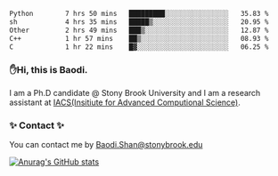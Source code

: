 <!--START_SECTION:waka-->

```txt
Python        7 hrs 50 mins   █████████░░░░░░░░░░░░░░░░   35.83 %
sh            4 hrs 35 mins   █████▒░░░░░░░░░░░░░░░░░░░   20.95 %
Other         2 hrs 49 mins   ███▒░░░░░░░░░░░░░░░░░░░░░   12.87 %
C++           1 hr 57 mins    ██▒░░░░░░░░░░░░░░░░░░░░░░   08.93 %
C             1 hr 22 mins    █▓░░░░░░░░░░░░░░░░░░░░░░░   06.25 %
```

<!--END_SECTION:waka-->

### ✋Hi, this is Baodi. 

I am a Ph.D candidate @ Stony Brook University and I am a research assistant at [IACS(Insitiute for Advanced Computional Science)](https://iacs.stonybrook.edu/).

### ✨ Contact ✨

You can contact me by [Baodi.Shan@stonybrook.edu](mailto:Baodi.Shan@stonybrook.edu)

[![Anurag's GitHub stats](https://github-readme-stats.vercel.app/api?username=lwshanbd&theme=jolly&show_icons=true&count_private=true&include_all_commits=true)](https://github.com/anuraghazra/github-readme-stats)



<!--
**lwshanbd/lwshanbd** is a ✨ _special_ ✨ repository because its `README.md` (this file) appears on your GitHub profile.

Here are some ideas to get you started:

- 🔭 I’m currently working on ...
- 🌱 I’m currently learning ...
- 👯 I’m looking to collaborate on ...
- 🤔 I’m looking for help with ...
- 💬 Ask me about ...
- 📫 How to reach me: ...
- 😄 Pronouns: ...
- ⚡ Fun fact: ...
-->

